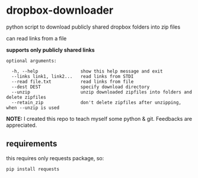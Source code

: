 # dropbox-downloader
python script to download publicly shared dropbox folders into zip files

can read links from a file

**supports only publicly shared links**
```
optional arguments:

  -h, --help                show this help message and exit
  --links link1, link2...   read links from STDI
  --read file.txt           read links from file
  --dest DEST               specify download directory
  --unzip                   unzip downloaded zipfiles into folders and delete zipfiles
  --retain_zip              don't delete zipfiles after unzipping, when --unzip is used
  ```

**NOTE:** I created this repo to teach myself some python & git. Feedbacks are appreciated.

## requirements

this requires only requests package, so:

`pip install requests`